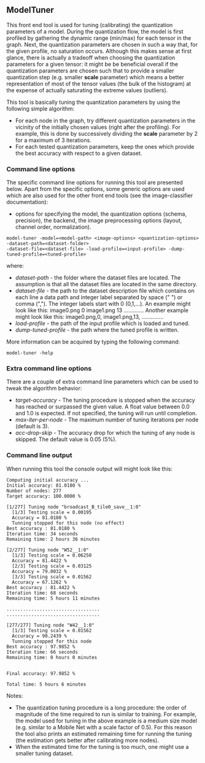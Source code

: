 ## ModelTuner

This front end tool is used for tuning (calibrating) the quantization parameters of a model.
During the quantization flow, the model is first profiled by gathering the dynamic range (min/max)
for each tensor in the graph. Next, the quantization parameters are chosen in such a way that, for
the given profile, no saturation occurs. Although this makes sense at first glance, there
is actually a tradeoff when choosing the quantization parameters for a given tensor: it might be
be beneficial overall if the quantization parameters are chosen such that to provide a smaller
quantization step (e.g. smaller **scale** parameter) which means a better representation of most
of the tensor values (the bulk of the histogram) at the expense of actually saturating the extreme
values (outliers).

This tool is basically tuning the quantization parameters by using the following simple algorithm:
- For each node in the graph, try different quantization parameters in the vicinity of the initially
chosen values (right after the profiling). For example, this is done by successively dividing the
**scale** parameter by 2 for a maximum of 3 iterations.
- For each tested quantization parameters, keep the ones which provide the best accuracy with respect
to a given dataset.

### Command line options

The specific command line options for running this tool are presented below. Apart from the specific
options, some generic options are used which are also used for the other front end tools (see the 
image-classifier documentation):
- options for specifying the model, the quantization options (schema, precision), the backend,
the image preprocessing options (layout, channel order, normalization).

```
model-tuner -model=<model-path> <image-options> <quantization-options> -dataset-path=<dataset-folder>
-dataset-file=<dataset-file> -load-profile=<input-profile> -dump-tuned-profile=<tuned-profile>
```

where:
- *dataset-path* - the folder where the dataset files are located. The assumption is that all the dataset files
                    are located in the same directory.
- *dataset-file* - the path to the dataset description file which contains on each line a data path and integer
                   label separated by space (" ") or comma (","). The integer labels start with 0 (0,1,...).
                   An example might look like this:
                     image0.png 0 
                     image1.png 13
                     .............
                   Another example might look like this:
                     image0.png,0, 
                     image1.png,13,
                     ..............
- *load-profile* - the path of the input profile which is loaded and tuned.
- *dump-tuned-profile* - the path where the tuned profile is written.

More information can be acquired by typing the following command:
```
model-tuner -help
```

### Extra command line options

There are a couple of extra command line parameters which can be used to tweak the algorithm behavior:
- *target-accuracy* - The tuning procedure is stopped when the accuracy has reached or surpassed the given
                      value. A float value between 0.0 and 1.0 is expected. If not specified, the tuning will
                      run until completion.
- *max-iter-per-node* - The maximum number of tuning iterations per node (default is 3).
- *acc-drop-skip* - The accuracy drop for which the tuning of any node is skipped. The default value is 0.05 (5%).

### Command line output

When running this tool the console output will might look like this:

```
Computing initial accuracy ... 
Initial accuracy: 81.0180 %
Number of nodes: 277
Target accuracy: 100.0000 %

[1/277] Tuning node "broadcast_B_tile0_save__1:0"
  [1/3] Testing scale = 0.00195
  Accuracy = 81.0180 %
  Tunning stopped for this node (no effect)
Best accuracy : 81.0180 %
Iteration time: 34 seconds
Remaining time: 2 hours 36 minutes

[2/277] Tuning node "W52__1:0"
  [1/3] Testing scale = 0.06250
  Accuracy = 81.4422 %
  [2/3] Testing scale = 0.03125
  Accuracy = 79.0032 %
  [3/3] Testing scale = 0.01562
  Accuracy = 67.1262 %
Best accuracy : 81.4422 %
Iteration time: 68 seconds
Remaining time: 5 hours 11 minutes

..................................
..................................

[277/277] Tuning node "W42__1:0"
  [1/3] Testing scale = 0.01562
  Accuracy = 90.2439 %
  Tunning stopped for this node
Best accuracy : 97.9852 %
Iteration time: 66 seconds
Remaining time: 0 hours 0 minutes


Final accuracy: 97.9852 %

Total time: 5 hours 6 minutes
```

Notes:
- The quantization tuning procedure is a long procedure: the order of magnitude of the time
required to run is similar to training. For example, the model used for tuning in the above example
is a medium size model (e.g. similar to a Mobile Net with a scale factor of 0.5). For this reason
the tool also prints an estimated remaining time for running the tuning (the estimation gets
better after calibrating more nodes).
- When the estimated time for the tuning is too much, one might use a smaller tuning dataset.
